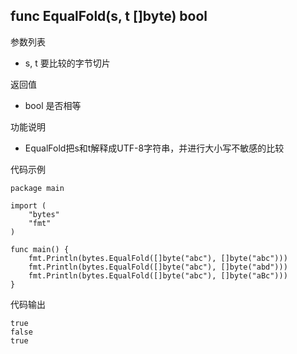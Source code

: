 ## func EqualFold(s, t []byte) bool

参数列表

- s, t 要比较的字节切片

返回值

- bool 是否相等

功能说明

- EqualFold把s和t解释成UTF-8字符串，并进行大小写不敏感的比较

代码示例

	package main

	import (
		"bytes"
		"fmt"
	)

	func main() {
		fmt.Println(bytes.EqualFold([]byte("abc"), []byte("abc")))
		fmt.Println(bytes.EqualFold([]byte("abc"), []byte("abd")))
		fmt.Println(bytes.EqualFold([]byte("abc"), []byte("aBc")))
	}


代码输出

	true
	false
	true
